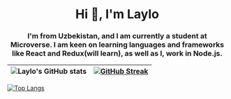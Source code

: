 <h1 align="center">Hi 👋, I'm Laylo</h1>
<h3 align="center">I'm from Uzbekistan, and I am currently a student at Microverse. I am keen on learning languages and frameworks like React and Redux(will learn), as well as I, work in Node.js.</h3>

|                        ![Laylo's GitHub stats](https://github-readme-stats.vercel.app/api?username=Laylo309&show_icons=true&theme=radical)                         |                        [![GitHub Streak](https://github-readme-streak-stats.herokuapp.com/?user=Laylo309&theme=radical)](https://git.io/streak-stats)                        |
| :--------------------------------------------: | :---------------------------------------------------: |
[![Top Langs](https://github-readme-stats.vercel.app/api/top-langs/?username=laylo309&layout=compact&theme=radical)](https://github.com/anuraghazra/github-readme-stats)










